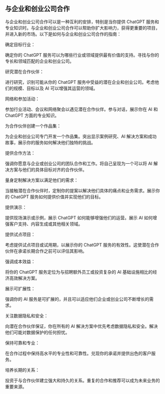 ## 与企业和创业公司合作

与企业和创业公司合作可以是一种互利的安排，特别是当你提供 ChatGPT 服务和专业知识时。与企业和创业公司合作可以帮助你扩大影响力，获得更重要的项目，并进入新的市场。以下是如何与企业和创业公司合作的指南：

确定目标行业：

确定你的 ChatGPT 服务可以为哪些行业或领域提供最有价值的支持。寻找与你的专长和领域匹配的企业和创业公司。

研究潜在合作伙伴：

进行研究，识别可能从你的 ChatGPT 服务中受益的潜在企业和创业公司。考虑他们的规模、目标以及 AI 可以增强其运营的领域。

网络和参加活动：

参加行业活动、会议和网络聚会以遇见潜在合作伙伴。参与对话，展示你在 AI 和 ChatGPT 方面的专业知识。

为合作伙伴创建一个作品集：

为企业和创业公司专门开发一个作品集。突出显示案例研究、AI 解决方案和成功故事，展示你的服务如何解决他们独特的挑战。

提供合作方法：

强调你愿意与企业或创业公司的团队合作和工作。将自己呈现为一个可以将 AI 解决方案与他们的具体目标对齐的合作伙伴。

量身定制解决方案以满足他们的需求：

当接触潜在合作伙伴时，定制你的提案以解决他们具体的痛点和业务需求。展示你的 ChatGPT 服务如何提供价值并实现他们的目标。

提供演示：

提供现场演示或示例，展示 ChatGPT 如何能够增强他们的运营。展示 AI 如何增强客户支持、内容生成或其他相关领域。

提供试点项目：

考虑提供试点项目或试用期，以展示你的 ChatGPT 服务的有效性。这使潜在合作伙伴在承诺长期合作之前可以评估其影响。

强调成本效益：

将你的 ChatGPT 服务定位为与招聘额外员工或投资复杂的 AI 基础设施相比的经济高效解决方案。

展示可扩展性：

强调你的 AI 服务是可扩展的，并且可以适应他们企业或创业公司不断增长的需求。

关注数据隐私和安全：

向潜在合作伙伴保证，你在所有的 AI 解决方案中优先考虑数据隐私和安全。解决他们可能对数据保护的任何担忧。

保持可靠和专业：

在合作过程中保持高水平的专业性和可靠性。兑现你的承诺并提供出色的客户服务。

培养长期的关系：

投资于与合作伙伴建立强大和持久的关系。重复的合作和推荐可以成为未来业务的重要来源。
